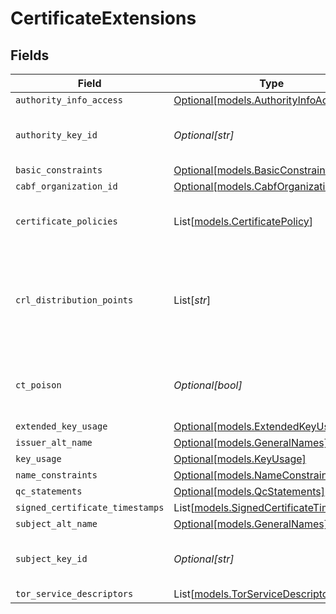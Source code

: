 # CertificateExtensions


## Fields

| Field                                                                                                                                                         | Type                                                                                                                                                          | Required                                                                                                                                                      | Description                                                                                                                                                   |
| ------------------------------------------------------------------------------------------------------------------------------------------------------------- | ------------------------------------------------------------------------------------------------------------------------------------------------------------- | ------------------------------------------------------------------------------------------------------------------------------------------------------------- | ------------------------------------------------------------------------------------------------------------------------------------------------------------- |
| `authority_info_access`                                                                                                                                       | [Optional[models.AuthorityInfoAccess]](../models/authorityinfoaccess.md)                                                                                      | :heavy_minus_sign:                                                                                                                                            | N/A                                                                                                                                                           |
| `authority_key_id`                                                                                                                                            | *Optional[str]*                                                                                                                                               | :heavy_minus_sign:                                                                                                                                            | A key identifier, usually a digest of the DER-encoded SubjectPublicKeyInfo.                                                                                   |
| `basic_constraints`                                                                                                                                           | [Optional[models.BasicConstraints]](../models/basicconstraints.md)                                                                                            | :heavy_minus_sign:                                                                                                                                            | N/A                                                                                                                                                           |
| `cabf_organization_id`                                                                                                                                        | [Optional[models.CabfOrganizationID]](../models/cabforganizationid.md)                                                                                        | :heavy_minus_sign:                                                                                                                                            | N/A                                                                                                                                                           |
| `certificate_policies`                                                                                                                                        | List[[models.CertificatePolicy](../models/certificatepolicy.md)]                                                                                              | :heavy_minus_sign:                                                                                                                                            | The parsed id-ce-certificatePolicies extension (OID: 2.5.29.32).                                                                                              |
| `crl_distribution_points`                                                                                                                                     | List[*str*]                                                                                                                                                   | :heavy_minus_sign:                                                                                                                                            | The parsed id-ce-cRLDistributionPoints extension (OID: 2.5.29.31). Contents are a list of distributionPoint URLs; other distributionPoint types are omitted). |
| `ct_poison`                                                                                                                                                   | *Optional[bool]*                                                                                                                                              | :heavy_minus_sign:                                                                                                                                            | Whether the certificate possesses the pre-certificate "poison" extension (OID: 1.3.6.1.4.1.11129.2.4.3).                                                      |
| `extended_key_usage`                                                                                                                                          | [Optional[models.ExtendedKeyUsage]](../models/extendedkeyusage.md)                                                                                            | :heavy_minus_sign:                                                                                                                                            | N/A                                                                                                                                                           |
| `issuer_alt_name`                                                                                                                                             | [Optional[models.GeneralNames]](../models/generalnames.md)                                                                                                    | :heavy_minus_sign:                                                                                                                                            | N/A                                                                                                                                                           |
| `key_usage`                                                                                                                                                   | [Optional[models.KeyUsage]](../models/keyusage.md)                                                                                                            | :heavy_minus_sign:                                                                                                                                            | N/A                                                                                                                                                           |
| `name_constraints`                                                                                                                                            | [Optional[models.NameConstraints]](../models/nameconstraints.md)                                                                                              | :heavy_minus_sign:                                                                                                                                            | N/A                                                                                                                                                           |
| `qc_statements`                                                                                                                                               | [Optional[models.QcStatements]](../models/qcstatements.md)                                                                                                    | :heavy_minus_sign:                                                                                                                                            | N/A                                                                                                                                                           |
| `signed_certificate_timestamps`                                                                                                                               | List[[models.SignedCertificateTimestamp](../models/signedcertificatetimestamp.md)]                                                                            | :heavy_minus_sign:                                                                                                                                            | N/A                                                                                                                                                           |
| `subject_alt_name`                                                                                                                                            | [Optional[models.GeneralNames]](../models/generalnames.md)                                                                                                    | :heavy_minus_sign:                                                                                                                                            | N/A                                                                                                                                                           |
| `subject_key_id`                                                                                                                                              | *Optional[str]*                                                                                                                                               | :heavy_minus_sign:                                                                                                                                            | A key identifier, usually a digest of the DER-encoded SubjectPublicKeyInfo..                                                                                  |
| `tor_service_descriptors`                                                                                                                                     | List[[models.TorServiceDescriptor](../models/torservicedescriptor.md)]                                                                                        | :heavy_minus_sign:                                                                                                                                            | N/A                                                                                                                                                           |